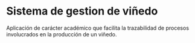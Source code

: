 # Sistema de gestion de viñedo
 Aplicación de carácter académico que facilita la trazabilidad de procesos involucrados en la producción de un viñedo.
